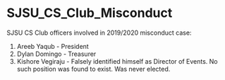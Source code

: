 # SJSU_CS_Club_Misconduct
SJSU CS Club officers involved in 2019/2020 misconduct case:
1. Areeb Yaqub - President
2. Dylan Domingo - Treasurer
3. Kishore Vegiraju - Falsely identified himself as Director of Events. No such position was found to exist. Was never elected. 
